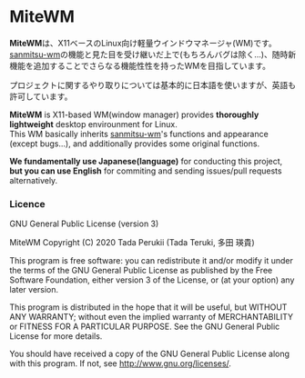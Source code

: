 # MiteWM

**MiteWM**は、X11ベースのLinux向け軽量ウインドウマネージャ(WM)です。 <br>
[sanmitsu-wm](https://github.com/Perukii/sanmitsu-wm)の機能と見た目を受け継いだ上で(もちろんバグは除く...)、随時新機能を追加することでさらなる機能性性を持ったWMを目指しています。

プロジェクトに関するやり取りについては基本的に日本語を使いますが、英語も許可しています。

**MiteWM** is X11-based WM(window manager) provides **thoroughly lightweight** desktop envirounment for Linux. <br>
This WM basically inherits [sanmitsu-wm](https://github.com/Perukii/sanmitsu-wm)'s functions and appearance (except bugs...), and additionally provides some original functions.  

**We fundamentally use Japanese(language)** for conducting this project, **but you can use English** for commiting and sending issues/pull requests alternatively.

### Licence

GNU General Public License (version 3)

MiteWM
Copyright (C) 2020  Tada Perukii (Tada Teruki, 多田 瑛貴)

This program is free software: you can redistribute it and/or modify
it under the terms of the GNU General Public License as published by
the Free Software Foundation, either version 3 of the License, or
(at your option) any later version.

This program is distributed in the hope that it will be useful,
but WITHOUT ANY WARRANTY; without even the implied warranty of
MERCHANTABILITY or FITNESS FOR A PARTICULAR PURPOSE.  See the
GNU General Public License for more details.

You should have received a copy of the GNU General Public License
along with this program.  If not, see <http://www.gnu.org/licenses/>.

